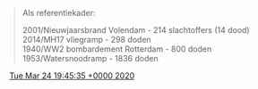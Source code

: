 > Als referentiekader:   
>   
> 2001/Nieuwjaarsbrand Volendam \- 214 slachtoffers \(14 dood\)  
> 2014/MH17 vliegramp \- 298 doden  
> 1940/WW2 bombardement Rotterdam \- 800 doden  
> 1953/Watersnoodramp \- 1836 doden

<img src="../../media/tweet.ico" width="12" /> [Tue Mar 24 19:45:35 +0000 2020](https://twitter.com/DromerDenker/status/1242538068063784963)